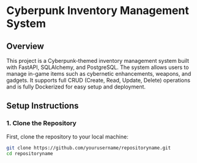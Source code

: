 # Cyberpunk Inventory Management System

## Overview

This project is a Cyberpunk-themed inventory management system built with FastAPI, SQLAlchemy, and PostgreSQL. The system allows users to manage in-game items such as cybernetic enhancements, weapons, and gadgets. It supports full CRUD (Create, Read, Update, Delete) operations and is fully Dockerized for easy setup and deployment.


## Setup Instructions

### 1. Clone the Repository

First, clone the repository to your local machine:

```bash
git clone https://github.com/yourusername/repositoryname.git
cd repositoryname
